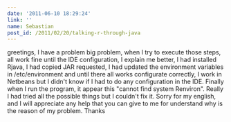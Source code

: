 ```yaml
---
date: '2011-06-10 18:29:24'
link: ''
name: Sebastian
post_id: /2011/02/20/talking-r-through-java
---
```


greetings, I have a problem big problem, when I try to execute those steps, all work fine until the IDE configuration, I explain me better, I had installed Rjava, I had copied JAR requested, I had updated the environment variables in /etc/environment and until there all works configurate correctly, I work in Netbeans but I didn't know if I had to do any configuration in the IDE. Finally when I run the program, it appear this "cannot find system Renviron". Really I had tried all the possible things but I couldn't fix it. Sorry for my english, and I will appreciate any help that you can give to me for understand why is the reason of my problem. Thanks